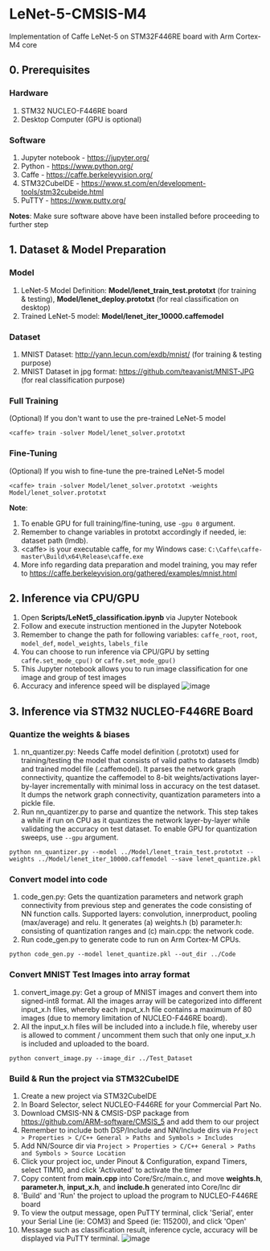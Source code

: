 # LeNet-5-CMSIS-M4
Implementation of Caffe LeNet-5 on STM32F446RE board with Arm Cortex-M4 core

## 0. Prerequisites
### Hardware
1. STM32 NUCLEO-F446RE board
2. Desktop Computer (GPU is optional)

### Software
1. Jupyter notebook - https://jupyter.org/
2. Python - https://www.python.org/
3. Caffe - https://caffe.berkeleyvision.org/
4. STM32CubeIDE - https://www.st.com/en/development-tools/stm32cubeide.html
5. PuTTY - https://www.putty.org/

**Notes**: Make sure software above have been installed before proceeding to further step

## 1. Dataset & Model Preparation
### Model
1. LeNet-5 Model Definition: **Model/lenet_train_test.prototxt** (for training & testing), **Model/lenet_deploy.prototxt** (for real classification on desktop)
2. Trained LeNet-5 model: **Model/lenet_iter_10000.caffemodel**

### Dataset
1. MNIST Dataset: http://yann.lecun.com/exdb/mnist/ (for training & testing purpose)
2. MNIST Dataset in jpg format: https://github.com/teavanist/MNIST-JPG (for real classification purpose)

### Full Training
(Optional) If you don't want to use the pre-trained LeNet-5 model
```
<caffe> train -solver Model/lenet_solver.prototxt
```

### Fine-Tuning
(Optional) If you wish to fine-tune the pre-trained LeNet-5 model
```
<caffe> train -solver Model/lenet_solver.prototxt -weights Model/lenet_solver.prototxt
```

**Note**: 
1. To enable GPU for full training/fine-tuning, use `-gpu 0` argument.
2. Remember to change variables in prototxt accordingly if needed, ie: dataset path (lmdb).
3. \<caffe> is your executable caffe, for my Windows case: `C:\Caffe\caffe-master\Build\x64\Release\caffe.exe`
4. More info regarding data preparation and model training, you may refer to https://caffe.berkeleyvision.org/gathered/examples/mnist.html

## 2. Inference via CPU/GPU
1. Open **Scripts/LeNet5_classification.ipynb** via Jupyter Notebook
2. Follow and execute instruction mentioned in the Jupyter Notebook
3. Remember to change the path for following variables: `caffe_root`, `root`, `model_def`, `model_weights`, `labels_file`
4. You can choose to run inference via CPU/GPU by setting `caffe.set_mode_cpu()` or `caffe.set_mode_gpu()`
5. This Jupyter notebook allows you to run image classification for one image and group of test images
6. Accuracy and inference speed will be displayed
![image](https://user-images.githubusercontent.com/58067234/122651399-21943900-d16b-11eb-854b-57a462093bb9.png)


## 3. Inference via STM32 NUCLEO-F446RE Board
### Quantize the weights & biases
1. nn_quantizer.py: Needs Caffe model definition (.prototxt) used for training/testing the model that consists of valid paths to datasets (lmdb) and trained model file (.caffemodel). It parses the network graph connectivity, quantize the caffemodel to 8-bit weights/activations layer-by-layer incrementally with minimal loss in accuracy on the test dataset. It dumps the network graph connectivity, quantization parameters into a pickle file.
2. Run nn_quantizer.py to parse and quantize the network. This step takes a while if run on CPU as it quantizes the network layer-by-layer while validating the accuracy on test dataset. To enable GPU for quantization sweeps, use `--gpu` argument.
```
python nn_quantizer.py --model ../Model/lenet_train_test.prototxt --weights ../Model/lenet_iter_10000.caffemodel --save lenet_quantize.pkl
```

### Convert model into code
1. code_gen.py: Gets the quantization parameters and network graph connectivity from previous step and generates the code consisting of NN function calls. Supported layers: convolution, innerproduct, pooling (max/average) and relu. It generates (a) weights.h (b) parameter.h: consisting of quantization ranges and (c) main.cpp: the network code.
2. Run code_gen.py to generate code to run on Arm Cortex-M CPUs.
```
python code_gen.py --model lenet_quantize.pkl --out_dir ../Code
```

### Convert MNIST Test Images into array format
1. convert_image.py: Get a group of MNIST images and convert them into signed-int8 format. All the images array will be categorized into different input_x.h files, whereby each input_x.h file contains a maximum of 80 images (due to memory limitation of NUCLEO-F446RE board).
2. All the input_x.h files will be included into a include.h file, whereby user is allowed to comment / uncomment them such that only one input_x.h is included and uploaded to the board.
```
python convert_image.py --image_dir ../Test_Dataset
```

### Build & Run the project via STM32CubeIDE
1. Create a new project via STM32CubeIDE
2. In Board Selector, select NUCLEO-F446RE for your Commercial Part No.
3. Download CMSIS-NN & CMSIS-DSP package from https://github.com/ARM-software/CMSIS_5 and add them to our project
4. Remember to include both DSP/Include and NN/Include dirs via `Project > Properties > C/C++ General > Paths and Symbols > Includes`
5. Add NN/Source dir via `Project > Properties > C/C++ General > Paths and Symbols > Source Location`
6. Click your project ioc, under Pinout & Configuration, expand Timers, select TIM10, and click 'Activated' to activate the timer
7. Copy content from **main.cpp** into Core/Src/main.c, and move **weights.h**, **parameter.h**, **input_x.h**, and **include.h** generated into Core/Inc dir
8. 'Build' and 'Run' the project to upload the program to NUCLEO-F446RE board
9. To view the output message, open PuTTY terminal, click 'Serial', enter your Serial Line (ie: COM3) and Speed (ie: 115200), and click 'Open'
10. Message such as classification result, inference cycle, accuracy will be displayed via PuTTY terminal.
![image](https://user-images.githubusercontent.com/58067234/122651373-ee51aa00-d16a-11eb-9068-866b5b3c2ac7.png)

